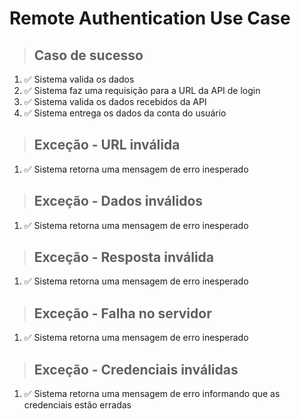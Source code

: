 # Remote Authentication Use Case

> ## Caso de sucesso
1. ✅ Sistema valida os dados
2. ✅ Sistema faz uma requisição para a URL da API de login
3. ✅ Sistema valida os dados recebidos da API
4. ✅ Sistema entrega os dados da conta do usuário
> ## Exceção - URL inválida
1. ✅ Sistema retorna uma mensagem de erro inesperado
> ## Exceção - Dados inválidos
1. ✅ Sistema retorna uma mensagem de erro inesperado
> ## Exceção - Resposta inválida
1. ✅ Sistema retorna uma mensagem de erro inesperado
> ## Exceção - Falha no servidor
1. ✅ Sistema retorna uma mensagem de erro inesperado
> ## Exceção - Credenciais inválidas
1. ✅ Sistema retorna uma mensagem de erro informando que as credenciais estão erradas